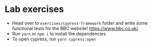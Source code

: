 <!SLIDE>
# Lab exercises

- Head over to `exercises/cypress-framework` folder and write some functional tests for the BBC website! https://www.bbc.co.uk/.
- Run `yarn` or `npm i` to install the dependencies
- To open cypress, run `yarn cypress:open`